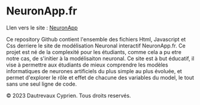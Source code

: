 # NeuronApp.fr

LIen vers le site : [NeuronApp](https://neuronapp.fr)

Ce repository Github contient l'ensemble des fichiers Html, Javascript et Css derriere le site de modélisation Neuronal interactif NeuronApp.fr. 
Ce projet est né de la complexité pour les étudiants, comme cela a pu etre notre cas, de s'initier à la modélisaiton neuronal. 
Ce site est à but éducatif, il vise à permettre aux étudiants de mieux comprendre les modèles informatiques de neurones artificiels du plus simple au plus évoluée, 
et permet d'explorer le rôle et effet de chacune des variables du model, le tout sans une seul ligne de code. 

© 2023 Dautrevaux Cyprien. Tous droits reservés. 
